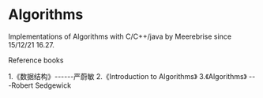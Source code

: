 # Algorithms
Implementations of Algorithms with C/C++/java by Meerebrise since 15/12/21 16.27.

Reference books

1.《数据结构》------严蔚敏
2.《Introduction to Algorithms》 
3.《Algorithms》 ---Robert Sedgewick
